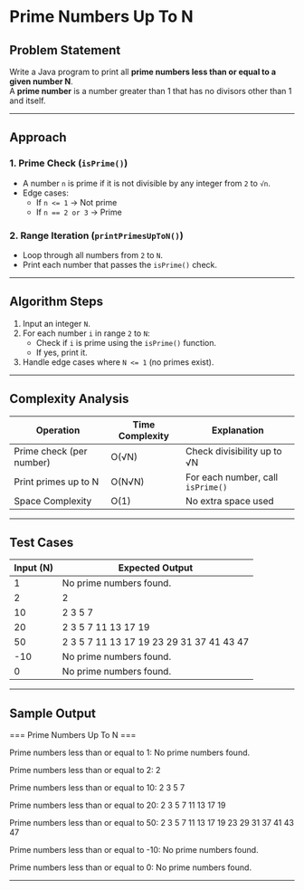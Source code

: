 # Prime Numbers Up To N

## Problem Statement
Write a Java program to print all **prime numbers less than or equal to a given number N**.  
A **prime number** is a number greater than 1 that has no divisors other than 1 and itself.

---

## Approach

### 1. Prime Check (`isPrime()`)
- A number `n` is prime if it is not divisible by any integer from `2` to `√n`.
- Edge cases:
  - If `n <= 1` → Not prime  
  - If `n == 2 or 3` → Prime

### 2. Range Iteration (`printPrimesUpToN()`)
- Loop through all numbers from `2` to `N`.
- Print each number that passes the `isPrime()` check.

---

## Algorithm Steps
1. Input an integer `N`.
2. For each number `i` in range `2` to `N`:
   - Check if `i` is prime using the `isPrime()` function.
   - If yes, print it.
3. Handle edge cases where `N <= 1` (no primes exist).

---

## Complexity Analysis

| Operation | Time Complexity | Explanation |
|------------|-----------------|-------------|
| Prime check (per number) | O(√N) | Check divisibility up to √N |
| Print primes up to N | O(N√N) | For each number, call `isPrime()` |
| Space Complexity | O(1) | No extra space used |

---

## Test Cases

| Input (N) | Expected Output |
|------------|----------------|
| 1 | No prime numbers found. |
| 2 | 2 |
| 10 | 2 3 5 7 |
| 20 | 2 3 5 7 11 13 17 19 |
| 50 | 2 3 5 7 11 13 17 19 23 29 31 37 41 43 47 |
| -10 | No prime numbers found. |
| 0 | No prime numbers found. |

---

## Sample Output

=== Prime Numbers Up To N ===

Prime numbers less than or equal to 1:
No prime numbers found.

Prime numbers less than or equal to 2:
2

Prime numbers less than or equal to 10:
2 3 5 7

Prime numbers less than or equal to 20:
2 3 5 7 11 13 17 19

Prime numbers less than or equal to 50:
2 3 5 7 11 13 17 19 23 29 31 37 41 43 47

Prime numbers less than or equal to -10:
No prime numbers found.

Prime numbers less than or equal to 0:
No prime numbers found.

---
